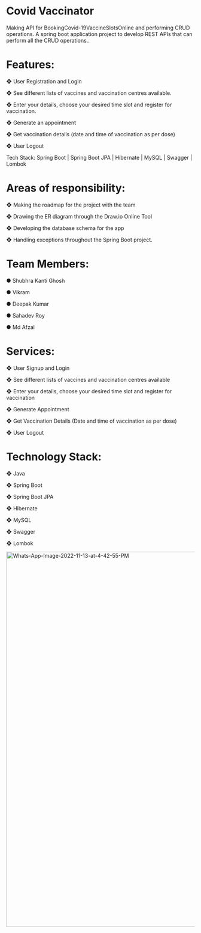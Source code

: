 # Covid Vaccinator

Making API for BookingCovid-19VaccineSlotsOnline and performing CRUD operations.
A spring boot application project to develop REST APIs that can perform
all the CRUD operations..

# Features:

❖ User Registration and Login

❖ See different lists of vaccines and vaccination centres available.

❖ Enter your details, choose your desired time slot and register for vaccination.

❖ Generate an appointment

❖ Get vaccination details (date and time of vaccination as per dose)

❖ User Logout

Tech Stack: Spring Boot | Spring Boot JPA | Hibernate | MySQL | Swagger | Lombok

# Areas of responsibility:

❖ Making the roadmap for the project with the team

❖ Drawing the ER diagram through the Draw.io Online Tool

❖ Developing the database schema for the app

❖ Handling exceptions throughout the Spring Boot project.


# Team Members:

● Shubhra Kanti Ghosh

● Vikram

● Deepak Kumar

● Sahadev Roy

● Md Afzal



# Services:
❖ User Signup and Login

❖ See different lists of vaccines and vaccination centres available

❖ Enter your details, choose your desired time slot and register for vaccination

❖ Generate Appointment

❖ Get Vaccination Details (Date and time of vaccination as per dose)

❖ User Logout

# Technology Stack:
❖ Java

❖ Spring Boot

❖ Spring Boot JPA

❖ Hibernate

❖ MySQL

❖ Swagger

❖ Lombok

<a  href="https://ibb.co/0Fn23BT"><img style="width: 1000px;" src="https://i.ibb.co/QCJQG8L/Whats-App-Image-2022-11-13-at-4-42-55-PM.jpg" alt="Whats-App-Image-2022-11-13-at-4-42-55-PM" border="0"></a>
